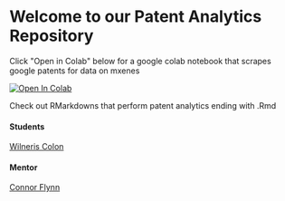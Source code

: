 # Welcome to our Patent Analytics Repository

Click "Open in Colab" below for a google colab notebook that scrapes google patents for data on mxenes

[![Open In Colab](https://colab.research.google.com/assets/colab-badge.svg)](https://colab.research.google.com/gist/ConnorFlynn/a61c9ea2ed804dc38a6d6a3ba1431089/patent_scraping.ipynb)

Check out RMarkdowns that perform patent analytics ending with .Rmd


#### Students

[Wilneris Colon](https://github.com/wcarri)

#### Mentor 

[Connor Flynn](https://github.com/ConnorFlynn)
